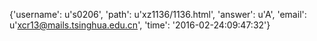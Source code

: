 {'username': u's0206', 'path': u'xz1136/1136.html', 'answer': u'A', 'email': u'xcr13@mails.tsinghua.edu.cn', 'time': '2016-02-24:09:47:32'}